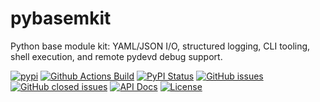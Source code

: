 # pybasemkit
Python base module kit: YAML/JSON I/O, structured logging, CLI tooling, shell execution, and remote pydevd debug support.

[![pypi](https://img.shields.io/pypi/pyversions/pybasemkit)](https://pypi.org/project/pybasemkit/)
[![Github Actions Build](https://github.com/WolfgangFahl/pybasemkit/actions/workflows/build.yml/badge.svg)](https://github.com/WolfgangFahl/pybasemkit/actions/workflows/build.yml)
[![PyPI Status](https://img.shields.io/pypi/v/pybasemkit.svg)](https://pypi.python.org/pypi/pybasemkit/)
[![GitHub issues](https://img.shields.io/github/issues/WolfgangFahl/pybasemkit.svg)](https://github.com/WolfgangFahl/pybasemkit/issues)
[![GitHub closed issues](https://img.shields.io/github/issues-closed/WolfgangFahl/pybasemkit.svg)](https://github.com/WolfgangFahl/pybasemkit/issues/?q=is%3Aissue+is%3Aclosed)
[![API Docs](https://img.shields.io/badge/API-Documentation-blue)](https://WolfgangFahl.github.io/pybasemkit/)
[![License](https://img.shields.io/github/license/WolfgangFahl/pybasemkit.svg)](https://www.apache.org/licenses/LICENSE-2.0)